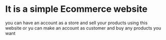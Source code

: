 # It is a simple Ecommerce website 
you can have an account as a store and sell your products using this website 
or yu can make an account as customer and buy any products you want  
